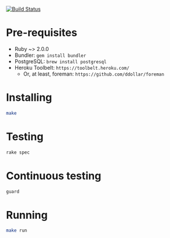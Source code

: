 [![Build Status](https://snap-ci.com/thoughtworks/tw-in-out/branch/master/build_image)](https://snap-ci.com/thoughtworks/tw-in-out/branch/master)

# Pre-requisites

* Ruby ~> 2.0.0
* Bundler: `gem install bundler`
* PostgreSQL: `brew install postgresql`
* Heroku Toolbelt: `https://toolbelt.heroku.com/`
	- Or, at least, foreman: `https://github.com/ddollar/foreman`

# Installing

```bash
make
```

# Testing

```bash
rake spec
```

# Continuous testing

```bash
guard
```

# Running

```bash
make run
```
